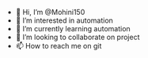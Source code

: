 - 👋 Hi, I’m @Mohini150
- 👀 I’m interested in automation
- 🌱 I’m currently learning automation
- 💞️ I’m looking to collaborate on project
- 📫 How to reach me on git

<!---
Mohini150/Mohini150 is a ✨ special ✨ repository because its `README.md` (this file) appears on your GitHub profile.
You can click the Preview link to take a look at your changes.
--->
